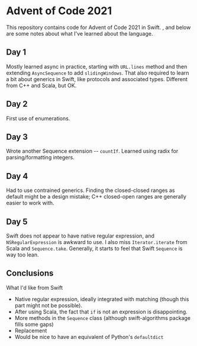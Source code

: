 # Advent of Code 2021

This repository contains code for Advent of Code 2021 in Swift. , and below are some notes about what I've
learned about the language.

## Day 1

Mostly learned async in practice, starting with `URL.lines` method and then extending `AsyncSequence` to add `slidingWindows`.
That also required to learn a bit about generics in Swift, like protocols and associated types. Different from C++ and Scala,
but OK.

## Day 2

First use of enumerations. 

## Day 3

Wrote another Sequence extension -- `countIf`. Learned using radix for parsing/formatting integers.

## Day 4

Had to use contrained generics. Finding the closed-closed ranges as default might be a design mistake;
C++ closed-open ranges are generally easier to work with. 


## Day 5

Swift does not appear to have native regular expression, and `NSRegularExpression` is awkward to use. I also miss
`Iterator.iterate` from Scala and `Sequence.take`. Generally, it starts to feel that Swift `Sequence` is way too lean.

## Conclusions

What I'd like from Swift

- Native regular expression, ideally integrated with matching (though this part might not be possible).
- After using Scala, the fact that `if` is not an expression is disappointing.
- More methods in the `Sequence` class (although swift-algorithms package fills some gaps)
- Replacement 
- Would be nice to have an equivalent of Python's `defaultdict`
